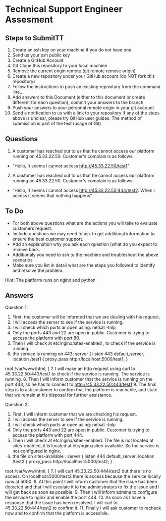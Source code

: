 # Technical Support Engineer Assesment
## Steps to SubmitTT  


1. Create an ssh   key on your machine if you do not have one
1. Send us your ssh public key
1. Create a GitHub Account
1. Git Clone this repository to your local machine
1. Remove the current origin remote (git remote remove origin)
1. Create a new repository under your GitHub account (do NOT fork this repository)
1. Follow the instructions to push an existing repository from the command line...
1. Add answers to this Document (either to this document or create different for each question), commit your answers to the branch
1. Push your answers to your personal remote origin in your git account
1. Send a notification to us with a link to your repository
If any of the steps above is unclear, please try GitHub user guides.
The method of submission is part of the test (usage of Git)

## Questions
1. A customer has reached out to us that he cannot access our platform running on 45.33.22.50. Customer's complain is as follows:
- "Hello, It seems i cannot access http://45.33.22.50/test1"

2. A customer has reached out to us that he cannot access our platform running on 45.33.22.50. Customer's complain is as follows:
- "Hello, It seems i cannot access http://45.33.22.50:444/test2. When i access it seems that nothing happens"

## To Do
- For both above questions what are the actions you will take to evaluate customers request.
- Include questions we may need to ask to get additional information to ensure the best customer support.
- Add an explanation why you ask each question (what do you expect to receive back.
- Additionaly you need to ssh to the machine and troubleshoot the above scenarios
- Make sure you list in detail what are the steps you followed to identify and resolve the problem.

Hint: The platform runs on nginx and python

## Answers



Question 1:
1. First, the customer will be informed that we are dealing with his request.
2. I will access the server to see if the service is running.
3. I will check which ports ar open using: netsat -tnlp
4. Only the ports 443 and 22 are open in public. Customer is trying to access the platform with port 80.
5. Then i will check at etc/nginx/sites-enabled , to check if the service is running. 
6. the service is running on 443: 
server {
  listen 443  default_server;
  location /test1 {
        proxy_pass http://localhost:5000/test1;
  }

  root /var/www/html;
}
7. I will make an http request using curl to 45.33.22.50:443/test1 to check if the service is running. The service is running.
8. Then I will inform customer that the service is running on the port 443, so he has to connect to http://45.33.22.50:443/test1
9. The final step is to ask customer to confirm that the platform is reachable, and state that we remain at his disposal for further assistance.


Question 2:
1. First, I will inform customer that we are checking his request.
2. I will access the server to see if the service is running.
3. I will check which ports ar open using: netsat -tnlp
4. Only the ports 443 and 22 are open in public. Customer is trying to access the platform with port 444.
5. Then i will check at etc/nginx/sites-enabled. The file is not located at sites-enabled, it is located at etc/nginx/sites-available. So the service is not configured in nginx.
6. the file on sites-available :
server {
  listen 444 default_server;
  location /test2 {
        proxy_pass http://localhost:5000/test2;
  }

  root /var/www/html;
}
7. I will curl 45.33.22.50:444/test2 but there is no access. On localhost:5000/test2 there is access because the service locally runs at 5000.
8. At this point I will inform customer that the issue has been detected and that I will escalate it to the administrators to fix the issue and I will get back as soon as possible.
9. Then I will inform admins to configure the service to nginx and enable the port 444.
10. As soon as I have a response that the issue has been resolved. I will curl to 45.33.22.50:444/test2 to confirm it.
11. Finally I will ask customer to recheck now and to confirm that the platform is accessible. 




